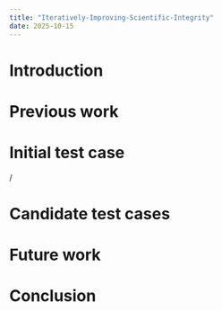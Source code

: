 ```yaml
---
title: "Iteratively-Improving-Scientific-Integrity"
date: 2025-10-15
---
```

<h1>Introduction</h1>
<h1>Previous work</h1>
<h1>Initial test case</h1>/
<h1>Candidate test cases</h1>
<h1>Future work</h1>
<h1>Conclusion</h1>
